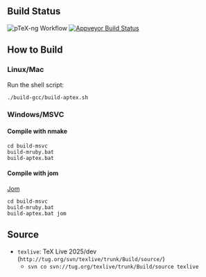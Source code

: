 
## Build Status

![pTeX-ng Workflow](https://github.com/clerkma/ptex-ng/actions/workflows/build-bin.yml/badge.svg)
[![Appveyor Build Status](https://ci.appveyor.com/api/projects/status/github/clerkma/ptex-ng?branch=master&svg=true)](https://ci.appveyor.com/project/clerkma/ptex-ng)

## How to Build
### Linux/Mac

Run the shell script:

    ./build-gcc/build-aptex.sh

### Windows/MSVC

#### Compile with nmake

    cd build-msvc
    build-mruby.bat
    build-aptex.bat

#### Compile with jom

[Jom](https://wiki.qt.io/Jom)

    cd build-msvc
    build-mruby.bat
    build-aptex.bat jom

## Source

* `texlive`: TeX Live 2025/dev (`http://tug.org/svn/texlive/trunk/Build/source/`)
  * `svn co svn://tug.org/texlive/trunk/Build/source texlive`


